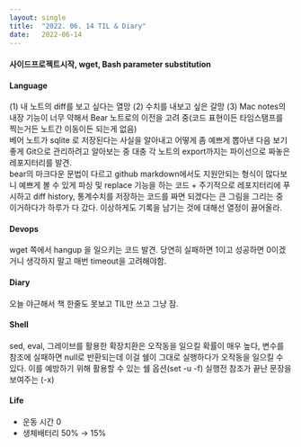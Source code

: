 ```yaml
---
layout:	single
title:	"2022. 06. 14 TIL & Diary"
date:	2022-06-14
---
```


  #### 사이드프로젝트시작, wget, Bash parameter substitution

#### Language

(1) 내 노트의 diff를 보고 싶다는 열망 (2) 수치를 내보고 싶은 갈망 (3) Mac notes의 내장 기능이 너무 약해서 Bear 노트로의 이전을 고려 중(코드 표현이든 타임스탬프를 찍는거든 노트간 이동이든 되는게 없음)  
 베어 노트가 sqlite 로 저장된다는 사실을 알아내고 어떻게 좀 예쁘게 뽑아낸 다음 보기좋게 Git으로 관리하려고 알아보는 중 대충 각 노트의 export까지는 파이선으로 짜놓은 레포지터리를 발견.  
 bear의 마크다운 문법이 다르고 github markdown에서도 지원안되는 형식이 많다보니 예쁘게 볼 수 있게 파싱 및 replace 기능을 하는 코드 + 주기적으로 레포지터리에 푸시하고 diff history, 통계수치를 저장하는 코드를 짜면 되겠다는 큰 그림을 그리는 중 이거하다가 하루가 다 갔다. 이상하게도 기록을 남기는 것에 대해선 열정이 끓어올라.

#### Devops

wget 쪽에서 hangup 을 일으키는 코드 발견. 당연히 실패하면 1이고 성공하면 0이겠거니 생각하지 말고 매번 timeout을 고려해야함.

#### Diary

오늘 야근해서 책 한줄도 못보고 TIL만 쓰고 그냥 잠.

#### Shell

sed, eval, 그레이브를 활용한 확장치환은 오작동을 일으킬 확률이 매우 높다, 변수를 참조에 실패하면 null로 반환되는데 이걸 쉘이 그대로 실행하다가 오작동을 일으킬 수 있다. 이를 예방하기 위해 활용할 수 있는 쉘 옵션(set -u -f) 실행전 참조가 끝난 문장을 보여주는 (-x)

#### Life

* 운동 시간 0
* 생체배터리 50% → 15%
  